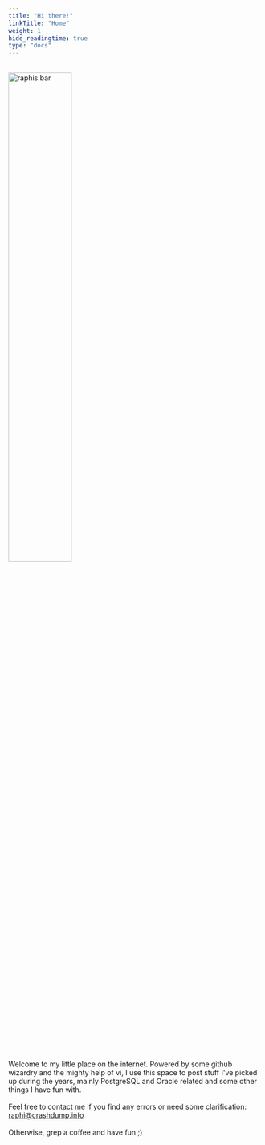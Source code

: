 ```yaml
---
title: "Hi there!"
linkTitle: "Home"
weight: 1
hide_readingtime: true
type: "docs"
---
```

<br>
<img class="floatimg" src="/bar.jpg" alt="raphis bar" width="50%" height="50%"/>
<br>
<br>
Welcome to my little place on the internet. Powered by some github wizardry and the mighty help of vi, I use this space to post stuff I've picked up during the years, mainly PostgreSQL and Oracle related and some other things I have fun with. 
<br>
<br>
Feel free to contact me if you find any errors or need some clarification: <a href="mailto:raphi@crashdump.info">raphi@crashdump.info</a>
<br>
<br>
Otherwise, grep a coffee and have fun ;)  
</p>
<div style="clear: both;"></div>
